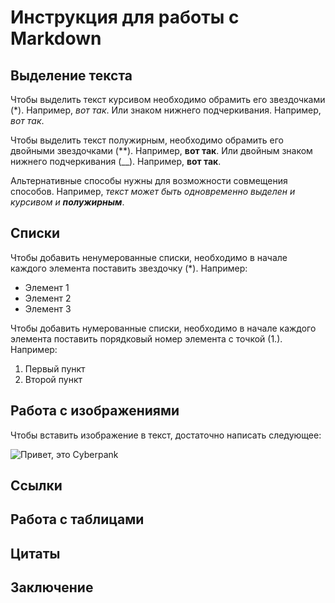 # Инструкция для работы с Markdown

## Выделение текста

Чтобы выделить текст курсивом необходимо обрамить его звездочками (*). Например, *вот так*. Или знаком нижнего подчеркивания. Например, _вот так_.

Чтобы выделить текст полужирным, необходимо обрамить его двойными звездочками (**). Например, **вот так**. Или двойным знаком нижнего подчеркивания (__). Например, __вот так__.

Альтернативные способы нужны для возможности совмещения способов. Например, _текст может быть одновременно выделен и курсивом и **полужирным**_.

## Списки

Чтобы добавить ненумерованные списки, необходимо в начале каждого элемента поставить звездочку (*). Например:
* Элемент 1
* Элемент 2
* Элемент 3

Чтобы добавить нумерованные списки, необходимо в начале каждого элемента поставить порядковый номер элемента с точкой (1.). Например:
1. Первый пункт
2. Второй пункт

## Работа с изображениями

Чтобы вставить изображение в текст, достаточно написать следующее:

![Привет, это Cyberpank](photomode_18112022_230004.png)

## Ссылки

## Работа с таблицами

## Цитаты

## Заключение